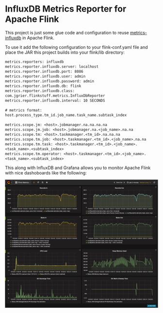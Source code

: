 InfluxDB Metrics Reporter for Apache Flink
=============
This project is just some glue code and configuration to reuse [metrics-influxdb](https://github.com/davidB/metrics-influxdb) in Apache Flink.

To use it add the following configuration to your flink-conf.yaml file and place the JAR this project
builds into your flink/lib directory:

    metrics.reporters: influxdb
    metrics.reporter.influxdb.server: localhost
    metrics.reporter.influxdb.port: 8086
    metrics.reporter.influxdb.user: admin
    metrics.reporter.influxdb.password: admin
    metrics.reporter.influxdb.db: flink
    metrics.reporter.influxdb.class: com.jgrier.flinkstuff.metrics.InfluxDbReporter
    metrics.reporter.influxdb.interval: 10 SECONDS
    
    # metrics format: host.process_type.tm_id.job_name.task_name.subtask_index
    
    metrics.scope.jm: <host>.jobmanager.na.na.na.na
    metrics.scope.jm.job: <host>.jobmanager.na.<job_name>.na.na
    metrics.scope.tm: <host>.taskmanager.<tm_id>.na.na.na
    metrics.scope.tm.job: <host>.taskmanager.<tm_id>.<job_name>.na.na
    metrics.scope.tm.task: <host>.taskmanager.<tm_id>.<job_name>.<task_name>.<subtask_index>
    metrics.scope.tm.operator: <host>.taskmanager.<tm_id>.<job_name>.<task_name>.<subtask_index>

This along with InfluxDB and Grafana allows you to monitor Apache Flink with nice dashoboards like the following:

![Alt text](flink-metrics.png)
